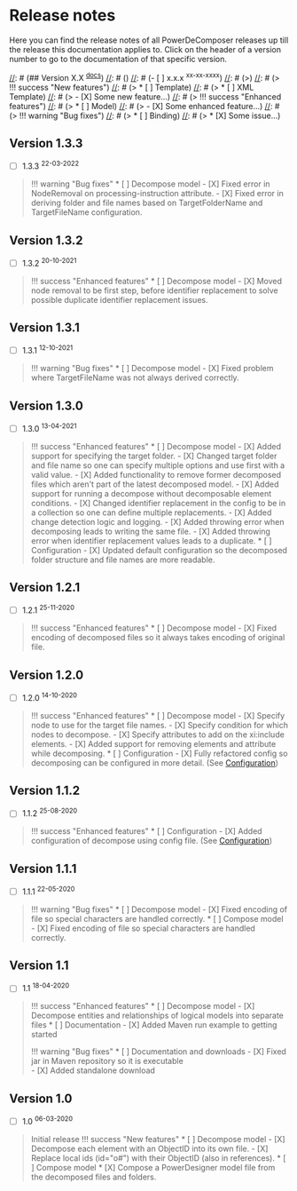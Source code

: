 # Release notes

Here you can find the release notes of all PowerDeComposer releases up till the release this documentation applies to.
Click on the header of a version number to go to the documentation of that specific version.

[//]: # (Use the following example to create the release notes for a new release.)
[//]: # ()
[//]: # (## Version X.X <sup>[docs](../X.X/)</sup>)
[//]: # ()
[//]: # (- [ ] x.x.x <sup>xx-xx-xxxx</sup>)
[//]: # (>)
[//]: # (> !!! success "New features")
[//]: # (>     * [ ] Template)
[//]: # (>         * [ ] XML Template)
[//]: # (>             - [X] Some new feature...)
[//]: # (> !!! success "Enhanced features")
[//]: # (>     * [ ] Model)
[//]: # (>         - [X] Some enhanced feature...)
[//]: # (> !!! warning "Bug fixes")
[//]: # (>     * [ ] Binding)
[//]: # (>         * [X] Some issue...)


## Version 1.3.3

- [ ] 1.3.3 <sup>22-03-2022</sup>
> !!! warning "Bug fixes"
>     * [ ] Decompose model
>         - [X] Fixed error in NodeRemoval on processing-instruction attribute.
>         - [X] Fixed error in deriving folder and file names based on TargetFolderName and TargetFileName configuration.

## Version 1.3.2

- [ ] 1.3.2 <sup>20-10-2021</sup>
> !!! success "Enhanced features"
>     * [ ] Decompose model
>         - [X] Moved node removal to be first step, before identifier replacement to solve possible duplicate identifier replacement issues.

## Version 1.3.1

- [ ] 1.3.1 <sup>12-10-2021</sup>
> !!! warning "Bug fixes"
>     * [ ] Decompose model
>         - [X] Fixed problem where TargetFileName was not always derived correctly.

## Version 1.3.0

- [ ] 1.3.0 <sup>13-04-2021</sup>
> !!! success "Enhanced features"
>     * [ ] Decompose model
>         - [X] Added support for specifying the target folder.
>         - [X] Changed target folder and file name so one can specify multiple options and use first with a valid value.
>         - [X] Added functionality to remove former decomposed files which aren't part of the latest decomposed model.
>         - [X] Added support for running a decompose without decomposable element conditions.
>         - [X] Changed identifier replacement in the config to be in a collection so one can define multiple replacements.
>         - [X] Added change detection logic and logging.
>         - [X] Added throwing error when decomposing leads to writing the same file.
>         - [X] Added throwing error when identifier replacement values leads to a duplicate.
>     * [ ] Configuration
>         - [X] Updated default configuration so the decomposed folder structure and file names are more readable.

## Version 1.2.1

- [ ] 1.2.1 <sup>25-11-2020</sup>
> !!! success "Enhanced features"
>     * [ ] Decompose model
>         - [X] Fixed encoding of decomposed files so it always takes encoding of original file.

## Version 1.2.0

- [ ] 1.2.0 <sup>14-10-2020</sup>
> !!! success "Enhanced features"
>     * [ ] Decompose model
>         - [X] Specify node to use for the target file names.
>         - [X] Specify condition for which nodes to decompose.
>         - [X] Specify attributes to add on the xi:include elements.
>         - [X] Added support for removing elements and attribute while decomposing.
>     * [ ] Configuration
>         - [X] Fully refactored config so decomposing can be configured in more detail. (See [Configuration](Configuration.md))

## Version 1.1.2

- [ ] 1.1.2 <sup>25-08-2020</sup>
> !!! success "Enhanced features"
>     * [ ] Configuration
>         - [X] Added configuration of decompose using config file. (See [Configuration](Configuration.md))

## Version 1.1.1

- [ ] 1.1.1 <sup>22-05-2020</sup>
> !!! warning "Bug fixes"
>     * [ ] Decompose model
>         - [X] Fixed encoding of file so special characters are handled correctly.
>     * [ ] Compose model
>         - [X] Fixed encoding of file so special characters are handled correctly.

## Version 1.1

- [ ] 1.1 <sup>18-04-2020</sup>
> !!! success "Enhanced features"
>     * [ ] Decompose model
>         - [X] Decompose entities and relationships of logical models into separate files
>     * [ ] Documentation
>         - [X] Added Maven run example to getting started
>
> !!! warning "Bug fixes"
>     * [ ] Documentation and downloads
>         - [X] Fixed jar in Maven repository so it is executable        
>         - [X] Added standalone download

## Version 1.0

- [ ] 1.0 <sup>06-03-2020</sup>
> Initial release
> !!! success "New features"
>     * [ ] Decompose model
>         - [X] Decompose each element with an ObjectID into its own file.
>         - [X] Replace local ids (id="o#") with their ObjectID (also in references).
>     * [ ] Compose model
>         * [X] Compose a PowerDesigner model file from the decomposed files and folders.